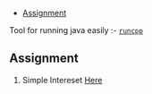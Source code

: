 - [Assignment](#assignment)

Tool for running java easily :- [`runcpp`](https://github.com/shubhattin/os-config/blob/main/packages/runcpp.py)

## Assignment

1. Simple Intereset
   [Here](./01/simple_interest.c)
